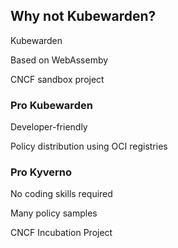 ## Why not Kubewarden?

Kubewarden [](https://www.kubewarden.io/)

Based on WebAssemby [](https://webassembly.org/)

CNCF sandbox project [](https://www.cncf.io/projects/kubewarden/)

### Pro Kubewarden

Developer-friendly

Policy distribution using OCI registries

### Pro Kyverno

No coding skills required

Many policy samples

CNCF Incubation Project [](https://www.cncf.io/projects/kyverno/)